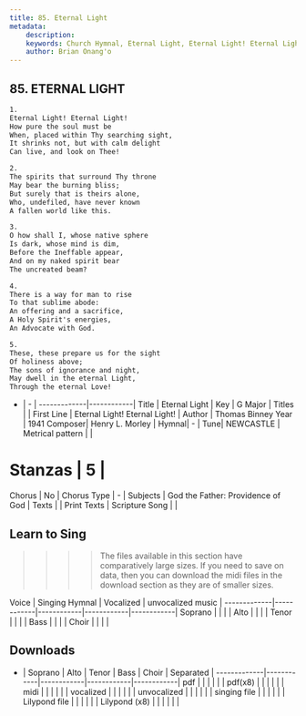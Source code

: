 ```yaml
---
title: 85. Eternal Light
metadata:
    description: 
    keywords: Church Hymnal, Eternal Light, Eternal Light! Eternal Light!, 
    author: Brian Onang'o
---
```



## 85. ETERNAL LIGHT

```txt
1.
Eternal Light! Eternal Light! 
How pure the soul must be 
When, placed within Thy searching sight, 
It shrinks not, but with calm delight 
Can live, and look on Thee! 

2.
The spirits that surround Thy throne 
May bear the burning bliss; 
But surely that is theirs alone, 
Who, undefiled, have never known 
A fallen world like this. 

3.
O how shall I, whose native sphere 
Is dark, whose mind is dim, 
Before the Ineffable appear, 
And on my naked spirit bear 
The uncreated beam? 

4.
There is a way for man to rise 
To that sublime abode: 
An offering and a sacrifice, 
A Holy Spirit's energies, 
An Advocate with God. 

5.
These, these prepare us for the sight 
Of holiness above; 
The sons of ignorance and night, 
May dwell in the eternal Light, 
Through the eternal Love!

```

- |   -  |
-------------|------------|
Title | Eternal Light |
Key | G Major |
Titles |  |
First Line | Eternal Light! Eternal Light! |
Author | Thomas Binney
Year | 1941
Composer| Henry L. Morley |
Hymnal|  - |
Tune| NEWCASTLE |
Metrical pattern | |
# Stanzas | 5 |
Chorus | No |
Chorus Type | - |
Subjects | God the Father: Providence of God |
Texts |  |
Print Texts | 
Scripture Song |  |
  
## Learn to Sing

>>>> The files available in this section have comparatively large sizes. If you need to save on data, then you can download the midi files in the download section as they are of smaller sizes.

Voice |  Singing Hymnal | Vocalized | unvocalized music |
-------------|------------|------------|------------|------------|
Soprano | | | |
Alto | | | |
Tenor | | | |
Bass | | | |
Choir | | | |

## Downloads

- |  Soprano | Alto | Tenor | Bass | Choir | Separated |
-------------|------------|------------|------------|------------|
pdf | | | | | |
pdf(x8) | | | | | |
midi | | | | | |
vocalized | | | | | |
unvocalized | | | | | |
singing file | | | | | |
Lilypond file | | | | | |
Lilypond (x8) | | | | | |
  